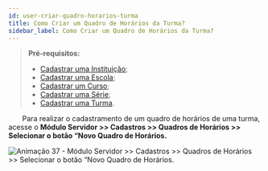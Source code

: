 ```yaml
---
id: user-criar-quadro-horarios-turma
title: Como Criar um Quadro de Horários da Turma?
sidebar_label: Como Criar um Quadro de Horários da Turma?
---
```

>**Pré-requisitos:**
>*  [Cadastrar uma Instituição]();
>*  [Cadastrar uma Escola](user-como-cadastrar-uma-escola);
>*  [Cadastrar um Curso](user-como_cadastrar_um_curso);
>*  [Cadastrar uma Série](como-cadastrar-series);
>*  [Cadastrar uma Turma](como-cadastrar-turma).

&nbsp;&nbsp;&nbsp;&nbsp;&nbsp;&nbsp;&nbsp;Para realizar o cadastramento de um quadro de horários de uma turma, acesse o **Módulo Servidor >> Cadastros >> Quadros de Horários >> Selecionar o botão “Novo Quadro de Horários.**

![Animação 37 - Módulo Servidor >> Cadastros >> Quadros de Horários >> Selecionar o botão “Novo Quadro de Horários.](/img/user-docs/criar_quadro_de_horarios.gif)